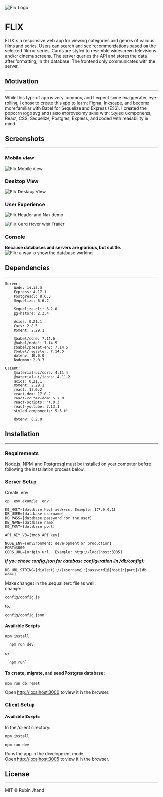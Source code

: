 ![Flix Logo](https://github.com/RubinJhand/movie-app/blob/master/docs/images/FlixLogo.png)

# FLIX

FLIX is a responsive web app for viewing categories and genres of various films and series. Users can search and see recommendations based on the selected film or series. Cards are styled to resemble widescreen televisions and/or cinema screens. The server queries the API and stores the data, after formatting, in the database. The frontend only communicates with the server.

## Motivation

---

While this type of app is very common, and I expect some exaggerated eye-rolling, I chose to create this app to learn: Figma, Inkscape, and become more familiar with Babel for Sequelize and Express (ES6). I created the popcorn logo svg and I also improved my skills with: Styled Components, React, CSS, Sequelize, Postgres, Express, and coded with readability in mind.

## Screenshots

---

### Mobile view

![Flix Mobile View](https://github.com/RubinJhand/movie-app/blob/master/docs/images/FlixMobile.png)

### Desktop View

![Flix Desktop View](https://github.com/RubinJhand/movie-app/blob/master/docs/images/FlixPage.png)

### User Experience

![Flix Header and Nav demo](https://github.com/RubinJhand/movie-app/blob/master/docs/images/FlixNav.gif)

![Flix Card Hover with Trailer](https://github.com/RubinJhand/movie-app/blob/master/docs/images/FlixCardDemo.gif)

### Console

**Because databases and servers are glorious, but subtle.**
![Flix: a way to show the database working](https://github.com/RubinJhand/movie-app/blob/master/docs/images/FlixConsole.png)

## Dependencies

---

    Server:
        Node: 14.15.5
        Express: 4.17.1
        Postgresql: 8.6.0
        Sequelize: 6.6.2

        Sequelize-cli: 6.2.0
        pg-hstore: 2.3.4

        Axios: 0.21.1
        Cors: 2.8.5
        Moment: 2.29.1

        @babel/core: 7.14.6
        @babel/node": 7.14.5
        @babel/preset-env: 7.14.5
        @babel/register: 7.14.5
        dotenv: 10.0.0
        Nodemon: 2.0.7

    Client:
        @material-ui/core: 4.11.4
        @material-ui/icons: 4.11.2
        axios: 0.21.1
        moment: 2.29.1
        react: 17.0.2
        react-dom: 17.0.2
        react-router-dom: 5.2.0
        react-scripts: "4.0.3
        react-youtube: 7.13.1
        styled-components: 5.3.0"

        dotenv: 8.2.0

## Installation

---

### Requirements

Node.js, NPM, and Postgresql must be installed on your computer before following the installation process below.

### Server Setup

Create .env

```
cp .env.example .env
```

```
DB_HOST=[database host address. Example: 127.0.0.1]
DB_USER=[database username]
DB_PASS=[database password for the user]
DB_NAME=[database name]
DB_PORT=[database port]

API_KEY_V3=[tmdb API key]

NODE_ENV=[environment: development or production]
PORT=3000
CORS_URL=[origin url.  Example: http://localhost:3005]
```

**_If you chose config.json for database configuration (in /db/config):_**

```
DB_URL_STRING=[dialect]://[username]:[password]@[host]:[port]/[db name]
```

Make changes in the .sequalizerc file as well:\
change:

```
config/config.js
```

to:

```
config/config.json
```

#### Available Scripts

```
npm install
```

```
 `npm run dev`
```

or

```
 `npm run`
```

#### To create, migrate, and seed Postgres database:

```
npm run db:reset
```

Open [http://localhost:3000](http://localhost:3000) to view it in the browser.

### Client Setup

#### Available Scripts

In the /client directory:

```
npm install
```

```
npm run dev
```

Runs the app in the development mode.\
Open [http://localhost:3005](http://localhost:3005) to view it in the browser.

## License

---

MIT © Rubin Jhand
